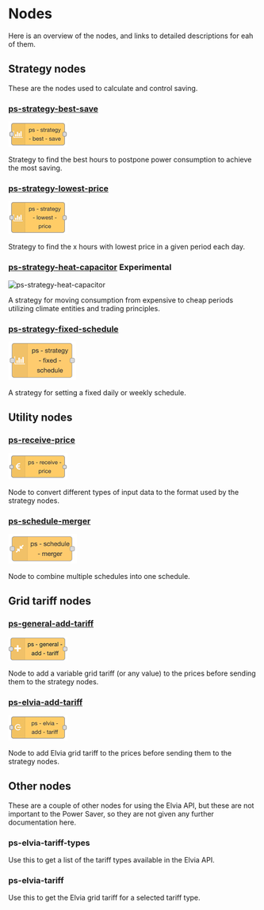 # Nodes

Here is an overview of the nodes, and links to detailed descriptions for eah of them.

## Strategy nodes

These are the nodes used to calculate and control saving.

### [ps-strategy-best-save](./ps-strategy-best-save)

![ps-strategy-best-save](../images/node-ps-strategy-best-save.png)

Strategy to find the best hours to postpone power consumption to achieve the most saving.

### [ps-strategy-lowest-price](./ps-strategy-lowest-price)

![ps-strategy-lowest-price](../images/node-ps-strategy-lowest-price.png)

Strategy to find the x hours with lowest price in a given period each day.

### [ps-strategy-heat-capacitor](./ps-strategy-heat-capacitor) <Badge type="warning">Experimental</Badge>

![ps-strategy-heat-capacitor](../images/node-ps-strategy-heat-capacitor.png)

A strategy for moving consumption from expensive to cheap periods utilizing climate entities and trading principles.

### [ps-strategy-fixed-schedule](./ps-strategy-fixed-schedule)

![ps-strategy-fixed-schedule](../images/node-ps-strategy-fixed-schedule.png)

A strategy for setting a fixed daily or weekly schedule.

## Utility nodes

### [ps-receive-price](./ps-receive-price)

![ps-receive-price](../images/node-ps-receive-price.png)

Node to convert different types of input data to the format used by the strategy nodes.

### [ps-schedule-merger](./ps-schedule-merger)

![ps-schedule-merger](../images/node-ps-schedule-merger.png)

Node to combine multiple schedules into one schedule.

## Grid tariff nodes

### [ps-general-add-tariff](./ps-general-add-tariff)

![ps-general-add-tariff](../images/node-ps-general-add-tariff.png)

Node to add a variable grid tariff (or any value) to the prices before sending them to the strategy nodes.

### [ps-elvia-add-tariff](./ps-elvia-add-tariff)

![ps-elvia-add-tariff](../images/node-ps-elvia-add-tariff.png)

Node to add Elvia grid tariff to the prices before sending them to the strategy nodes.

## Other nodes

These are a couple of other nodes for using the Elvia API, but these are not important to the Power Saver, so they are not given any further documentation here.

### ps-elvia-tariff-types

Use this to get a list of the tariff types available in the Elvia API.

### ps-elvia-tariff

Use this to get the Elvia grid tariff for a selected tariff type.
